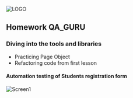 ![LOGO](https://fs-thb03.getcourse.ru/fileservice/file/thumbnail/h/b635b6cb9478bb87c77e9c070ee6e122.png/s/x50/a/159627/sc/207)
## Homework QA_GURU
### Diving into the tools and libraries
- Practicing Page Object
- Refactoring code from first lesson
#### Automation testing of Students registration form

![Screen1](src/test/resources/ScreenTest.gif)